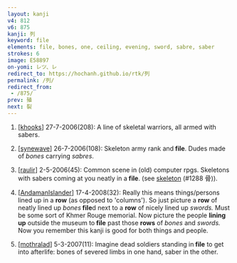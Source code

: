 ```yaml
---
layout: kanji
v4: 812
v6: 875
kanji: 列
keyword: file
elements: file, bones, one, ceiling, evening, sword, sabre, saber
strokes: 6
image: E58897
on-yomi: レツ、レ
redirect_to: https://hochanh.github.io/rtk/列
permalink: /列/
redirect_from:
 - /875/
prev: 殖
next: 裂
---
```


1) [<a href="http://kanji.koohii.com/profile/khooks">khooks</a>] 27-7-2006(208): A line of skeletal warriors, all armed with sabers.

2) [<a href="http://kanji.koohii.com/profile/synewave">synewave</a>] 26-7-2006(108): Skeleton army rank and<strong> file</strong>. Dudes made of <em>bones</em> carrying <em>sabres</em>.

3) [<a href="http://kanji.koohii.com/profile/raulir">raulir</a>] 2-5-2006(45): Common scene in (old) computer rpgs. Skeletons with sabers coming at you neatly in a<strong> file</strong>. (see <a href="../v4/1288.html">skeleton</a> (#1288 骨)).

4) [<a href="http://kanji.koohii.com/profile/AndamanIslander">AndamanIslander</a>] 17-4-2008(32): Really this means things/persons lined up in a <strong>row</strong> (as opposed to &#039;columns&#039;). So just picture a <strong>row</strong> of neatly lined up <em>bones</em><strong> file</strong>d next to a <strong>row</strong> of nicely lined up <em>swords.</em> Must be some sort of Khmer Rouge memorial. Now picture the people <strong>lining up</strong> outside the museum to<strong> file</strong> past those <strong>rows</strong> of <em>bones</em> and <em>swords.</em> Now you remember this kanji is good for both things and people.

5) [<a href="http://kanji.koohii.com/profile/mothralad">mothralad</a>] 5-3-2007(11): Imagine dead soldiers standing in<strong> file</strong> to get into afterlife: bones of severed limbs in one hand, saber in the other.

